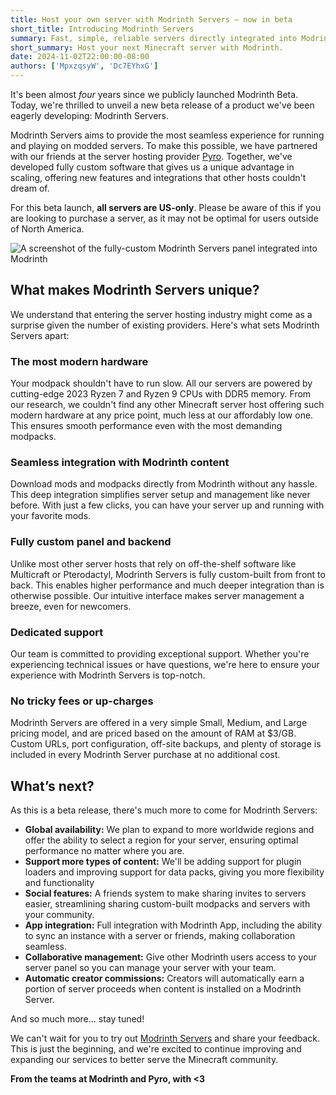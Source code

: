 ```yaml
---
title: Host your own server with Modrinth Servers — now in beta
short_title: Introducing Modrinth Servers
summary: Fast, simple, reliable servers directly integrated into Modrinth.
short_summary: Host your next Minecraft server with Modrinth.
date: 2024-11-02T22:00:00-08:00
authors: ['MpxzqsyW', 'Dc7EYhxG']
---
```


It's been almost _four_ years since we publicly launched Modrinth Beta. Today, we're thrilled to unveil a new beta release of a product we've been eagerly developing: Modrinth Servers.

Modrinth Servers aims to provide the most seamless experience for running and playing on modded servers. To make this possible, we have partnered with our friends at the server hosting provider [Pyro](https://pyro.host). Together, we've developed fully custom software that gives us a unique advantage in scaling, offering new features and integrations that other hosts couldn't dream of.

For this beta launch, **all servers are US-only**. Please be aware of this if you are looking to purchase a server, as it may not be optimal for users outside of North America.

![A screenshot of the fully-custom Modrinth Servers panel integrated into Modrinth](./panel.jpg)

## What makes Modrinth Servers unique?

We understand that entering the server hosting industry might come as a surprise given the number of existing providers. Here's what sets Modrinth Servers apart:

### The most modern hardware

Your modpack shouldn't have to run slow. All our servers are powered by cutting-edge 2023 Ryzen 7 and Ryzen 9 CPUs with DDR5 memory. From our research, we couldn't find any other Minecraft server host offering such modern hardware at any price point, much less at our affordably low one. This ensures smooth performance even with the most demanding modpacks.

### Seamless integration with Modrinth content

Download mods and modpacks directly from Modrinth without any hassle. This deep integration simplifies server setup and management like never before. With just a few clicks, you can have your server up and running with your favorite mods.

### Fully custom panel and backend

Unlike most other server hosts that rely on off-the-shelf software like Multicraft or Pterodactyl, Modrinth Servers is fully custom-built from front to back. This enables higher performance and much deeper integration than is otherwise possible. Our intuitive interface makes server management a breeze, even for newcomers.

### Dedicated support

Our team is committed to providing exceptional support. Whether you're experiencing technical issues or have questions, we're here to ensure your experience with Modrinth Servers is top-notch.

### No tricky fees or up-charges

Modrinth Servers are offered in a very simple Small, Medium, and Large pricing model, and are priced based on the amount of RAM at $3/GB. Custom URLs, port configuration, off-site backups, and plenty of storage is included in every Modrinth Server purchase at no additional cost.

## What’s next?

As this is a beta release, there's much more to come for Modrinth Servers:

- **Global availability:** We plan to expand to more worldwide regions and offer the ability to select a region for your server, ensuring optimal performance no matter where you are.
- **Support more types of content:** We'll be adding support for plugin loaders and improving support for data packs, giving you more flexibility and functionality
- **Social features:** A friends system to make sharing invites to servers easier, streamlining sharing custom-built modpacks and servers with your community.
- **App integration:** Full integration with Modrinth App, including the ability to sync an instance with a server or friends, making collaboration seamless.
- **Collaborative management:** Give other Modrinth users access to your server panel so you can manage your server with your team.
- **Automatic creator commissions:** Creators will automatically earn a portion of server proceeds when content is installed on a Modrinth Server.

And so much more... stay tuned!

We can't wait for you to try out [Modrinth Servers](https://modrinth.gg) and share your feedback. This is just the beginning, and we're excited to continue improving and expanding our services to better serve the Minecraft community.

**From the teams at Modrinth and Pyro, with <3**
